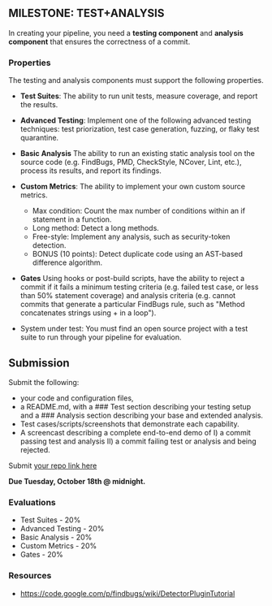 MILESTONE: TEST+ANALYSIS
------------------------

In creating your pipeline, you need a **testing component** and **analysis component** that ensures the correctness of a commit.

### Properties

The testing and analysis components must support the following properties.

* **Test Suites**: The ability to run unit tests, measure coverage, and report the results.

* **Advanced Testing**: Implement one of the following advanced testing techniques: test priorization, test case generation, fuzzing, or flaky test quarantine.

* **Basic Analysis** The ability to run an existing static analysis tool on the source code (e.g. FindBugs, PMD, CheckStyle, NCover, Lint, etc.), process its results, and report its findings.

* **Custom Metrics**: The ability to implement your own custom source metrics.

   * Max condition: Count the max number of conditions within an if statement in a function.
   * Long method: Detect a long methods.
   * Free-style: Implement any analysis, such as security-token detection.
   * BONUS (10 points): Detect duplicate code using an AST-based difference algorithm.

* **Gates**  Using hooks or post-build scripts, have the ability to reject a commit if it fails a minimum testing criteria (e.g. failed test case, or less than 50% statement coverage) and analysis criteria (e.g. cannot commits that generate a particular FindBugs rule, such as "Method concatenates strings using + in a loop").

* System under test: You must find an open source project with a test suite to run through your pipeline for evaluation.

## Submission

Submit the following:

* your code and configuration files, 
* a README.md, with a \#\#\# Test section describing your testing setup and a \#\#\# Analysis section describing your base and extended analysis.
* Test cases/scripts/screenshots that demonstrate each capability.
* A screencast describing a complete end-to-end demo of I) a commit passing test and analysis II) a commit failing test or analysis and being rejected.

Submit [your repo link here](https://goo.gl/forms/nogYEgdFgiNFdQ1p1)

**Due Tuesday, October 18th @ midnight.**

### Evaluations

* Test Suites - 20%
* Advanced Testing - 20%
* Basic Analysis - 20%
* Custom Metrics - 20%
* Gates - 20%

### Resources

* https://code.google.com/p/findbugs/wiki/DetectorPluginTutorial
